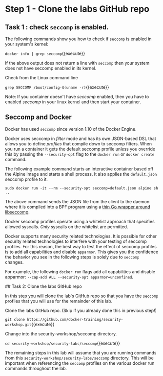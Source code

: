 # Step 1 - Clone the labs GitHub repo

## Task 1 : check `seccomp` is enabled.

The following commands show you how to check if `seccomp` is enabled in your system's kernel:

   `docker info | grep seccomp`{{execute}}

If the above output does not return a line with `seccomp` then your system does not have seccomp enabled in its kernel.

Check from the Linux command line

   ``grep SECCOMP /boot/config-$(uname -r)``{{execute}}

Note: If you container doesn't have *seccomp* enabled, then you have to enabled *seccomp* in your linux kernel and then start your container.

## Seccomp and Docker

Docker has used `seccomp` since version 1.10 of the Docker Engine.

Docker uses seccomp in *filter* mode and has its own JSON-based DSL that allows you to define *profiles* that compile down to seccomp filters. When you run a container it gets the default seccomp profile unless you override this by passing the ``--security-opt`` flag to the `docker run` or `docker create` command.

The following example command starts an interactive container based off the Alpine image and starts a shell process. It also applies the `default.json` seccomp profile to it.

   ``sudo docker run -it --rm --security-opt seccomp=default.json alpine sh ..``

The above command sends the JSON file from the client to the daemon where it is compiled into a BPF program using a [thin Go wrapper around libseccomp](https://github.com/seccomp/libseccomp-golang).

Docker seccomp profiles operate using a whitelist approach that specifies allowed syscalls. _Only_ syscalls on the whitelist are permitted.

Docker supports many security related technologies. It is possible for other security related technologies to interfere with your testing of seccomp profiles. For this reason, the best way to test the effect of seccomp profiles is to add all capabilities and disable `apparmor`. This gives you the confidence the behavior you see in the following steps is solely due to `seccomp` changes.

For example, the following `docker run` flags add all capabilities and disable apparmor: ``--cap-add ALL --security-opt apparmor=unconfined``.


## Task 2: Clone the labs GitHub repo

In this step you will clone the lab's GitHub repo so that you have the `seccomp` profiles that you will use for the remainder of this lab.

Clone the labs GitHub repo. (Skip if you already done this in previous step!)

`git clone https://github.com/docker-training/security-workshop.git`{{execute}}

Change into the security-workshop/seccomp directory.

`cd security-workshop/security-labs/seccomp`{{execute}}

The remaining steps in this lab will assume that you are running commands from this `security-workshop/security-labs/seccomp` directory. This will be important when referencing the `seccomp` profiles on the various docker run commands throughout the lab.
